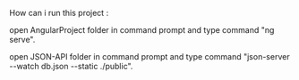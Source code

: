 How can i run this project :

open AngularProject folder in command prompt and type command "ng serve".

open JSON-API folder in command prompt and type command "json-server --watch db.json --static ./public".
